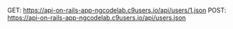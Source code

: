 
GET: https://api-on-rails-app-ngcodelab.c9users.io/api/users/1.json
POST: https://api-on-rails-app-ngcodelab.c9users.io/api/users.json


